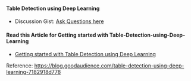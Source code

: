 #### Table Detection using Deep Learning

* Discussion Gist: [Ask Questions here](https://gist.github.com/interviewBubble/924bb9447417e28f79a737034b516ec9)

#### Read this Article for Getting started with Table-Detection-using-Deep-Learning
* [Getting started with Table Detection using Deep Learning](https://interviewbubble.com/table-detection-using-deep-learning/)


Reference:
https://blog.goodaudience.com/table-detection-using-deep-learning-7182918d778

